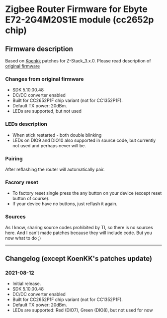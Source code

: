 # Zigbee Router Firmware for Ebyte E72-2G4M20S1E module (cc2652p chip)

## Firmware description

Based on [Koenkk](https://github.com/Koenkk/Z-Stack-firmware/blob/master/router/Z-Stack_3.x.0/firmware.patch) patches for Z-Stack_3.x.0.
Please read description of [original firmware](https://github.com/Koenkk/Z-Stack-firmware/blob/master/router/Z-Stack_3.x.0/bin/README.md)

### Changes from original firmware
- SDK 5.10.00.48
- DC/DC converter enabled
- Built for CC2652P1F chip variant (not for CC1352P1F).
- Default TX power: 20dBm.
- LEDs are supported, but not used

### LEDs description
- When stick restarted - both double blinking
- LEDs on DIO9 and DIO10 also supported in source code, but currently not used and perhaps never will be.

### Pairing
After reflashing the router will automatically pair.

### Facrory reset
- To factory reset single press the any button on your device (except reset button of course).
- If your device have no buttons, just reflash it again.

### Sources

As I know, sharing source codes prohibited by TI, so there is no sources here. And I can't made patches because they will include code. But you now what to do ;)

---

## Changelog (except KoenKK's patches update)

### 2021-08-12

- Initial release.
- SDK 5.10.00.48
- DC/DC converter enabled
- Built for CC2652P1F chip variant (not for CC1352P1F).
- Default TX power: 20dBm. 
- LEDs are supported: Red (DIO7), Green (DIO8), but not used for now 

